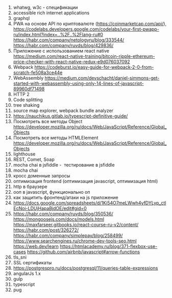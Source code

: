 1. whatwg, w3c - спецификации
2. accessible rich internet applications
3. graphql
4. PWA на основе API по криптовалюте (https://coinmarketcap.com/api/),  
    https://codelabs.developers.google.com/codelabs/your-first-pwapp-ru/index.html?index=..%2F..%2Flang-ru#0
    https://habr.com/company/netologyru/blog/333544/
    https://habr.com/company/ruvds/blog/429836/
5. Приложение с использованием react native https://medium.com/react-native-training/bitcoin-ripple-ethereum-price-checker-with-react-native-redux-e9d076037092
6. Webpack https://codeburst.io/easy-guide-for-webpack-2-0-from-scratch-fe508a3ce44e
7. WebAssembly https://medium.com/devschacht/daniel-simmons-get-started-with-webassembly-using-only-14-lines-of-javascript-89960df71498
9. HTTP 2
10. Code splitting
11. tree shaking
12. source map explorer, webpack bundle analyzer
13. https://nauchikus.gitlab.io/typescript-definitive-guide/
14. Посмотреть все методы Object https://developer.mozilla.org/ru/docs/Web/JavaScript/Reference/Global_Objects
15. Посмотреть все методы HTMLElement https://developer.mozilla.org/ru/docs/Web/JavaScript/Reference/Global_Objects
16. lighthouse
17. REST, Comet, Soap
18. mocha chai в jsfiddle -  тестирование в jsfiddle
19. mocha chai
20. кросс доменные запросы
21. оптимизация frontend (оптимизация javascript, оптимизация html)
22. http в браузере
23. ооп в javascript, функционально оп
24. как защитить фронтенд/атаки на js приложение
25. https://docs.google.com/spreadsheets/d/1Ki54O7meLWwh4yfDYLyp_ctlEcNoi-LDUjHapaBjdOE/edit#gid=0
26. https://habr.com/company/ruvds/blog/350536/
    https://mongoosejs.com/docs/models.html
    https://maxfarseer.gitbooks.io/react-course-ru-v2/content/
    https://habr.com/post/326272/
    https://habr.com/company/simplepay/blog/258499/
    https://www.searchengines.ru/chrome-dev-tools-seo.html
    https://web.dev/learn
    https://htmlacademy.ru/blog/371-flexbox-use-cases
    https://github.com/airbnb/javascript#arrow-functions
27. tls_sni
28. SSL сертификаты
29. https://postgrespro.ru/docs/postgresql/11/queries-table-expressions
31. angularJs 1.x
32. gulp
33. typescript
34. pug